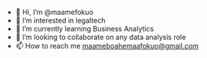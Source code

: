 - 👋 Hi, I’m @maamefokuo
- 👀 I’m interested in legaltech
- 🌱 I’m currently learning Business Analytics
- 💞️ I’m looking to collaborate on any data analysis role
- 📫 How to reach me maameboahemaafokuo@gmail.com 

<!---
maamefokuo/maamefokuo is a ✨ special ✨ repository because its `README.md` (this file) appears on your GitHub profile.
You can click the Preview link to take a look at your changes.
--->
